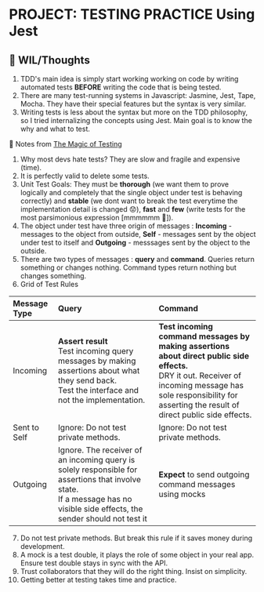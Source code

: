 # PROJECT: TESTING PRACTICE Using Jest

## 🤔 WIL/Thoughts
1. TDD's main idea is simply start working working on code by writing automated tests **BEFORE** writing the code that is being tested. 
2. There are many test-running systems in Javascript: Jasmine, Jest, Tape, Mocha. They have their special features but the syntax is very similar. 
3. Writing tests is less about the syntax but more on the TDD philosophy, so I tried internalizing the concepts using Jest. Main goal is to know the why and what to test.

📌 Notes from [The Magic of Testing](https://www.youtube.com/watch?v=URSWYvyc42M)
1. Why most devs hate tests? They are slow and fragile and expensive (time).
2. It is perfectly valid to delete some tests.
3. Unit Test Goals: They must be **thorough** (we want them to prove logically and completely that the single object under test is behaving correctly) and **stable** (we dont want to break the test everytime the implementation detail is changed 😟), **fast** and **few** (write tests for the most parsimonious expression [mmmmmm 🤔]).
4. The object under test have three origin of messages : **Incoming** - messages to the object from outside, **Self** - messages sent by the object under test to itself and **Outgoing** - messsages sent by the object to the outside.
5. There are two types of messages : **query** and **command**. Queries return something or changes nothing. Command types return nothing but changes something.
6. Grid of Test Rules

|Message Type|Query|Command|
|:---|:---|:---|
|Incoming|**Assert result**<br>Test incoming query messages by making assertions about what they send back.<br>Test the interface and not the implementation.|**Test incoming command messages by making assertions about direct public side effects.**<br>DRY it out. Receiver of incoming message has sole responsibility for asserting the result of direct public side effects.|
|Sent to Self|Ignore: Do not test private methods.|Ignore: Do not test private methods.|
|Outgoing|Ignore. The receiver of an incoming query is solely responsible for assertions that involve state.<br>If a message has no visible side effects, the sender should not test it|**Expect** to send outgoing command messages using mocks|

7. Do not test private methods. But break this rule if it saves money during development.
8. A mock is a test double, it plays the role of some object in your real app. Ensure test double stays in sync with the API.
9. Trust collaborators that they will do the right thing. Insist on simplicity.
10. Getting better at testing takes time and practice.

